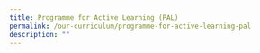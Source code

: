 ```yaml
---
title: Programme for Active Learning (PAL)
permalink: /our-curriculum/programme-for-active-learning-pal
description: ""
---
```

